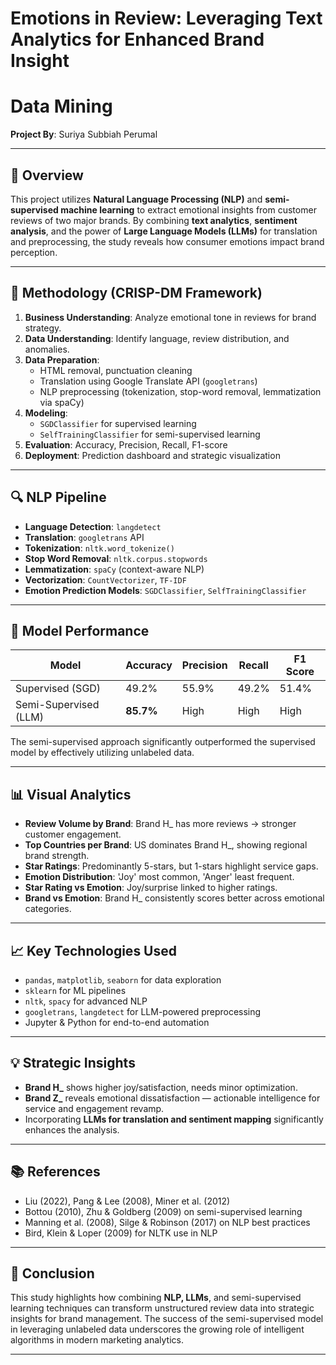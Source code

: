 # Emotions in Review: Leveraging Text Analytics for Enhanced Brand Insight

# Data Mining  
**Project By**: Suriya Subbiah Perumal  
  

---

## 📌 Overview

This project utilizes **Natural Language Processing (NLP)** and **semi-supervised machine learning** to extract emotional insights from customer reviews of two major brands. By combining **text analytics**, **sentiment analysis**, and the power of **Large Language Models (LLMs)** for translation and preprocessing, the study reveals how consumer emotions impact brand perception.

---

## 🧭 Methodology (CRISP-DM Framework)

1. **Business Understanding**: Analyze emotional tone in reviews for brand strategy.
2. **Data Understanding**: Identify language, review distribution, and anomalies.
3. **Data Preparation**:
   - HTML removal, punctuation cleaning
   - Translation using Google Translate API (`googletrans`)
   - NLP preprocessing (tokenization, stop-word removal, lemmatization via spaCy)
4. **Modeling**:
   - `SGDClassifier` for supervised learning
   - `SelfTrainingClassifier` for semi-supervised learning
5. **Evaluation**: Accuracy, Precision, Recall, F1-score
6. **Deployment**: Prediction dashboard and strategic visualization

---

## 🔍 NLP Pipeline

- **Language Detection**: `langdetect`  
- **Translation**: `googletrans` API  
- **Tokenization**: `nltk.word_tokenize()`  
- **Stop Word Removal**: `nltk.corpus.stopwords`  
- **Lemmatization**: `spaCy` (context-aware NLP)  
- **Vectorization**: `CountVectorizer`, `TF-IDF`  
- **Emotion Prediction Models**: `SGDClassifier`, `SelfTrainingClassifier`

---

## 🧠 Model Performance

| Model                 | Accuracy | Precision | Recall | F1 Score |
|----------------------|----------|-----------|--------|----------|
| Supervised (SGD)     | 49.2%    | 55.9%     | 49.2%  | 51.4%    |
| Semi-Supervised (LLM) | **85.7%** | High      | High   | High     |

The semi-supervised approach significantly outperformed the supervised model by effectively utilizing unlabeled data.

---

## 📊 Visual Analytics

- **Review Volume by Brand**: Brand H_ has more reviews → stronger customer engagement.
- **Top Countries per Brand**: US dominates Brand H_, showing regional brand strength.
- **Star Ratings**: Predominantly 5-stars, but 1-stars highlight service gaps.
- **Emotion Distribution**: 'Joy' most common, 'Anger' least frequent.
- **Star Rating vs Emotion**: Joy/surprise linked to higher ratings.
- **Brand vs Emotion**: Brand H_ consistently scores better across emotional categories.

---

## 📈 Key Technologies Used

- `pandas`, `matplotlib`, `seaborn` for data exploration
- `sklearn` for ML pipelines
- `nltk`, `spacy` for advanced NLP
- `googletrans`, `langdetect` for LLM-powered preprocessing
- Jupyter & Python for end-to-end automation

---

## 💡 Strategic Insights

- **Brand H_** shows higher joy/satisfaction, needs minor optimization.
- **Brand Z_** reveals emotional dissatisfaction — actionable intelligence for service and engagement revamp.
- Incorporating **LLMs for translation and sentiment mapping** significantly enhances the analysis.

---

## 📚 References

- Liu (2022), Pang & Lee (2008), Miner et al. (2012)
- Bottou (2010), Zhu & Goldberg (2009) on semi-supervised learning
- Manning et al. (2008), Silge & Robinson (2017) on NLP best practices
- Bird, Klein & Loper (2009) for NLTK use in NLP

---

## 📌 Conclusion

This study highlights how combining **NLP, LLMs**, and semi-supervised learning techniques can transform unstructured review data into strategic insights for brand management. The success of the semi-supervised model in leveraging unlabeled data underscores the growing role of intelligent algorithms in modern marketing analytics.

---

